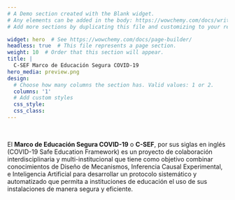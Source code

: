 ```yaml
---
# A Demo section created with the Blank widget.
# Any elements can be added in the body: https://wowchemy.com/docs/writing-markdown-latex/
# Add more sections by duplicating this file and customizing to your requirements.

widget: hero  # See https://wowchemy.com/docs/page-builder/
headless: true  # This file represents a page section.
weight: 10  # Order that this section will appear.
title: |
  C-SEF Marco de Educación Segura COVID-19
hero_media: preview.png
design:
  # Choose how many columns the section has. Valid values: 1 or 2.
  columns: '1'
  # Add custom styles
  css_style:
  css_class:
---
```


<br>

El **Marco de Educación Segura COVID-19** o **C-SEF**, por sus siglas en inglés (COVID-19 Safe Education Framework) es un proyecto de colaboración interdisciplinaria
y multi-institucional que tiene como objetivo combinar conocimientos de Diseño de Mecanismos, Inferencia Causal Experimental, e Inteligencia Artificial para desarrollar un protocolo sistemático y automatizado que permita a instituciones de educación el uso de sus instalaciones de manera segura y eficiente. 

